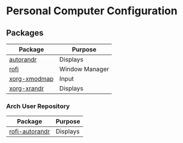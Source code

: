 # Personal Computer Configuration

## Packages

| Package                                                                   | Purpose        |
| ------------------------------------------------------------------------- | -------------- |
| [autorandr](https://archlinux.org/packages/community/any/autorandr/)      | Displays       |
| [rofi](https://archlinux.org/packages/community/x86_64/rofi/)             | Window Manager |
| [xorg-xmodmap](https://archlinux.org/packages/extra/x86_64/xorg-xmodmap/) | Input          |
| [xorg-xrandr](https://archlinux.org/packages/extra/x86_64/xorg-xrandr/)   | Displays       |

### Arch User Repository

| Package                                                              | Purpose  |
| -------------------------------------------------------------------- | -------- |
| [rofi-autorandr](https://aur.archlinux.org/packages/rofi-autorandr/) | Displays |
